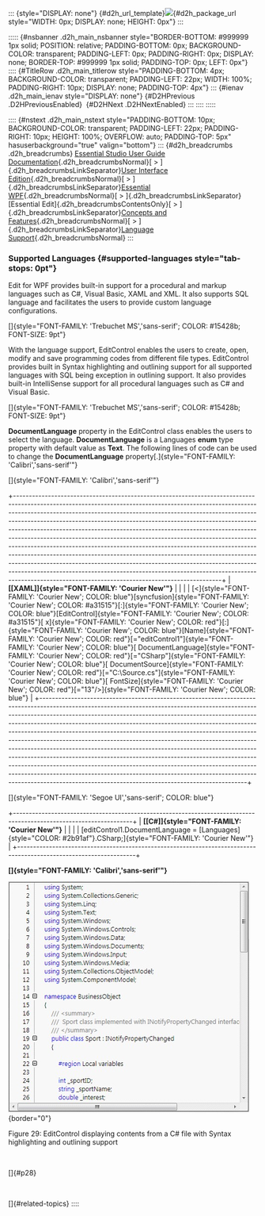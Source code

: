 ::: {style="DISPLAY: none"}
[](ms-xhelp:///?Id=d2h_url_template){#d2h_url_template}![](!package_url!){#d2h_package_url style="WIDTH: 0px; DISPLAY: none; HEIGHT: 0px"}
:::

::::: {#nsbanner .d2h_main_nsbanner style="BORDER-BOTTOM: #999999 1px solid; POSITION: relative; PADDING-BOTTOM: 0px; BACKGROUND-COLOR: transparent; PADDING-LEFT: 0px; PADDING-RIGHT: 0px; DISPLAY: none; BORDER-TOP: #999999 1px solid; PADDING-TOP: 0px; LEFT: 0px"}
:::: {#TitleRow .d2h_main_titlerow style="PADDING-BOTTOM: 4px; BACKGROUND-COLOR: transparent; PADDING-LEFT: 22px; WIDTH: 100%; PADDING-RIGHT: 10px; DISPLAY: none; PADDING-TOP: 4px"}
::: {#ienav .d2h_main_ienav style="DISPLAY: none"}
[](ms-xhelp:///?Id=25124e73-46d4-4eee-a5bb-f3c15c93e5b4){#D2HPrevious .D2HPreviousEnabled}  [](ms-xhelp:///?Id=a971d516-a86e-4819-9bc7-ecec89199352){#D2HNext .D2HNextEnabled}
:::
::::
:::::

:::: {#nstext .d2h_main_nstext style="PADDING-BOTTOM: 10px; BACKGROUND-COLOR: transparent; PADDING-LEFT: 22px; PADDING-RIGHT: 10px; HEIGHT: 100%; OVERFLOW: auto; PADDING-TOP: 5px" hasuserbackground="true" valign="bottom"}
::: {#d2h_breadcrumbs .d2h_breadcrumbs}
[Essential Studio User Guide Documentation](ms-xhelp:///?Id=12457748-09e3-4d74-a240-8e049cedf030){.d2h_breadcrumbsNormal}[ \> ]{.d2h_breadcrumbsLinkSeparator}[User Interface Edition](ms-xhelp:///?Id=c29296b7-531c-413b-a0ec-488ca1f7f669){.d2h_breadcrumbsNormal}[ \> ]{.d2h_breadcrumbsLinkSeparator}[Essential WPF](ms-xhelp:///?Id=7f4f82c5-151c-4262-94d0-75c4626c77bc){.d2h_breadcrumbsNormal}[ \> ]{.d2h_breadcrumbsLinkSeparator}[Essential Edit]{.d2h_breadcrumbsContentsOnly}[ \> ]{.d2h_breadcrumbsLinkSeparator}[Concepts and Features](ms-xhelp:///?Id=f61feb80-1940-4b18-ab36-1ab89df8b52a){.d2h_breadcrumbsNormal}[ \> ]{.d2h_breadcrumbsLinkSeparator}[Language Support](ms-xhelp:///?Id=25124e73-46d4-4eee-a5bb-f3c15c93e5b4){.d2h_breadcrumbsNormal}
:::

### Supported Languages {#supported-languages style="tab-stops: 0pt"}

Edit for WPF provides built-in support for a procedural and markup languages such as C#, Visual Basic, XAML and XML. It also supports SQL language and facilitates the users to provide custom language configurations.

[]{style="FONT-FAMILY: 'Trebuchet MS','sans-serif'; COLOR: #15428b; FONT-SIZE: 9pt"} 

With the language support, EditControl enables the users to create, open, modify and save programming codes from different file types. EditControl provides built in Syntax highlighting and outlining support for all supported languages with SQL being exception in outlining support. It also provides built-in IntelliSense support for all procedural languages such as C# and Visual Basic.

[]{style="FONT-FAMILY: 'Trebuchet MS','sans-serif'; COLOR: #15428b; FONT-SIZE: 9pt"} 

**DocumentLanguage** property in the EditControl class enables the users to select the language. **DocumentLanguage** is a Languages **enum** type property with default value as **Text**. The following lines of code can be used to change the **DocumentLanguage** property[.]{style="FONT-FAMILY: 'Calibri','sans-serif'"}

[]{style="FONT-FAMILY: 'Calibri','sans-serif'"} 

+-----------------------------------------------------------------------------------------------------------------------------------------------------------------------------------------------------------------------------------------------------------------------------------------------------------------------------------------------------------------------------------------------------------------------------------------------------------------------------------------------------------------------------------------------------------------------------------------------------------------------------------------------------------------------------------------------------------------------------------------------------------------------------------------------------------------------------------------------------------------------------+
| **[\[XAML\]]{style="FONT-FAMILY: 'Courier New'"}**                                                                                                                                                                                                                                                                                                                                                                                                                                                                                                                                                                                                                                                                                                                                                                                                                          |
|                                                                                                                                                                                                                                                                                                                                                                                                                                                                                                                                                                                                                                                                                                                                                                                                                                                                             |
| [\<]{style="FONT-FAMILY: 'Courier New'; COLOR: blue"}[syncfusion]{style="FONT-FAMILY: 'Courier New'; COLOR: #a31515"}[:]{style="FONT-FAMILY: 'Courier New'; COLOR: blue"}[EditControl]{style="FONT-FAMILY: 'Courier New'; COLOR: #a31515"}[ x]{style="FONT-FAMILY: 'Courier New'; COLOR: red"}[:]{style="FONT-FAMILY: 'Courier New'; COLOR: blue"}[Name]{style="FONT-FAMILY: 'Courier New'; COLOR: red"}[=\"editControl1\"]{style="FONT-FAMILY: 'Courier New'; COLOR: blue"}[ DocumentLanguage]{style="FONT-FAMILY: 'Courier New'; COLOR: red"}[=\"CSharp\"]{style="FONT-FAMILY: 'Courier New'; COLOR: blue"}[ DocumentSource]{style="FONT-FAMILY: 'Courier New'; COLOR: red"}[=\"C:\\Source.cs\"]{style="FONT-FAMILY: 'Courier New'; COLOR: blue"}[ FontSize]{style="FONT-FAMILY: 'Courier New'; COLOR: red"}[=\"13\"/\>]{style="FONT-FAMILY: 'Courier New'; COLOR: blue"} |
+-----------------------------------------------------------------------------------------------------------------------------------------------------------------------------------------------------------------------------------------------------------------------------------------------------------------------------------------------------------------------------------------------------------------------------------------------------------------------------------------------------------------------------------------------------------------------------------------------------------------------------------------------------------------------------------------------------------------------------------------------------------------------------------------------------------------------------------------------------------------------------+

[]{style="FONT-FAMILY: 'Segoe UI','sans-serif'; COLOR: blue"} 

+-------------------------------------------------------------------------------------------------------------------+
| **[\[C#\]]{style="FONT-FAMILY: 'Courier New'"}**                                                                  |
|                                                                                                                   |
| [editControl1.DocumentLanguage = [Languages]{style="COLOR: #2b91af"}.CSharp;]{style="FONT-FAMILY: 'Courier New'"} |
+-------------------------------------------------------------------------------------------------------------------+

**[]{style="FONT-FAMILY: 'Calibri','sans-serif'"}** 

![](ImagesExt/image79_31.jpg){border="0"}

Figure 29: EditControl displaying contents from a C# file with Syntax highlighting and outlining support

 

[]{#p28} 

 

[]{#related-topics}
::::
